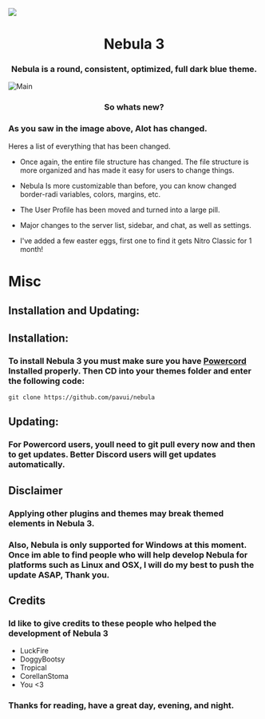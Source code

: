 ![](https://i.imgur.com/sYPNqok.png)

<h1 align=center> Nebula 3 </h1>
<h3 align=center> Nebula is a round, consistent, optimized, full dark blue theme. </h3>

![Main](https://i.imgur.com/1BHIE4Z.png)

<h3 align=center> So whats new?</h4>


### As you saw in the image above, Alot has changed.

Heres a list of everything that has been changed.

- Once again, the entire file structure has changed. The file structure is more organized and has made it easy for users to change things.

- Nebula Is more customizable than before, you can know changed border-radi variables, colors, margins, etc.

- The User Profile has been moved and turned into a large pill.

- Major changes to the server list, sidebar, and chat, as well as settings.

- I've added a few easter eggs, first one to find it gets Nitro Classic for 1 month!

# Misc
## Installation and Updating:

## Installation:
### To install Nebula 3 you must make sure you have [Powercord](https://powercord.dev) Installed properly. Then CD into your themes folder and enter the following code:

```
git clone https://github.com/pavui/nebula
```
## Updating:
### For Powercord users, youll need to git pull every now and then to get updates. Better Discord users will get updates automatically.

## Disclaimer
### Applying other plugins and themes may break themed elements in Nebula 3.


### Also, Nebula is only supported for Windows at this moment. Once im able to find people who will help develop Nebula for platforms such as Linux and OSX, I will do my best to push the update ASAP, Thank you. 


## Credits
### Id like to give credits to these people who helped the development of Nebula 3

- LuckFire
- DoggyBootsy
- Tropical 
- CorellanStoma
- You <3

 ### Thanks for reading, have a great day, evening, and night.